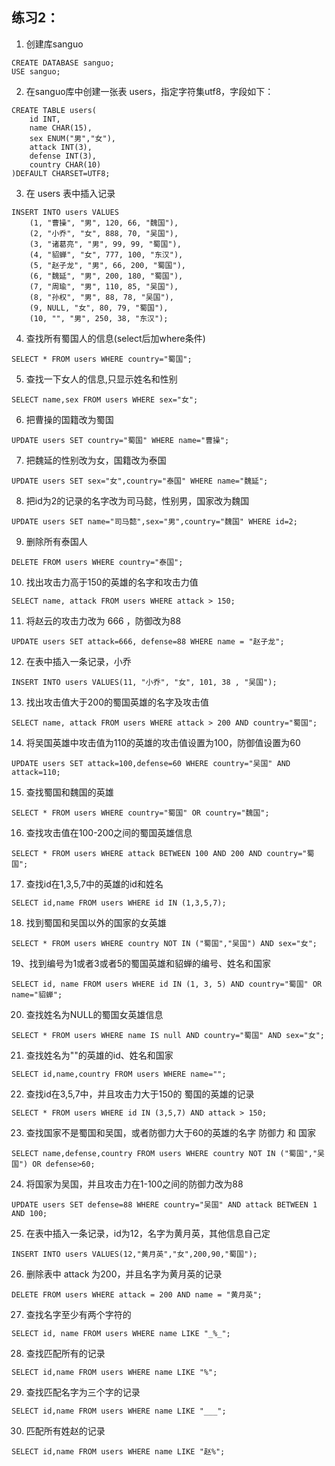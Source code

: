 ## 练习2：

1. 创建库sanguo
```
CREATE DATABASE sanguo;
USE sanguo;
```

2. 在sanguo库中创建一张表 users，指定字符集utf8，字段如下：
```
CREATE TABLE users(
    id INT,
    name CHAR(15),
    sex ENUM("男","女"),
    attack INT(3),
    defense INT(3),
    country CHAR(10)
)DEFAULT CHARSET=UTF8;
```

3. 在 users 表中插入记录
```
INSERT INTO users VALUES
    (1, "曹操", "男", 120, 66, "魏国"),
    (2, "小乔", "女", 888, 70, "吴国"),
    (3, "诸葛亮", "男", 99, 99, "蜀国"),
    (4, "貂蝉", "女", 777, 100, "东汉"),
    (5, "赵子龙", "男", 66, 200, "蜀国"),
    (6, "魏延", "男", 200, 180, "蜀国"),
    (7, "周瑜", "男", 110, 85, "吴国"),
    (8, "孙权", "男", 88, 78, "吴国"),
    (9, NULL, "女", 80, 79, "蜀国"),
    (10, "", "男", 250, 38, "东汉");
```

4. 查找所有蜀国人的信息(select后加where条件)
```
SELECT * FROM users WHERE country="蜀国";
```

5. 查找一下女人的信息,只显示姓名和性别
```
SELECT name,sex FROM users WHERE sex="女";
```

6. 把曹操的国籍改为蜀国
```
UPDATE users SET country="蜀国" WHERE name="曹操";
```

7. 把魏延的性别改为女，国籍改为泰国
```
UPDATE users SET sex="女",country="泰国" WHERE name="魏延";
```

8. 把id为2的记录的名字改为司马懿，性别男，国家改为魏国
```
UPDATE users SET name="司马懿",sex="男",country="魏国" WHERE id=2;
```

9. 删除所有泰国人
```
DELETE FROM users WHERE country="泰国";
```

10. 找出攻击力高于150的英雄的名字和攻击力值
```
SELECT name, attack FROM users WHERE attack > 150;
```

11. 将赵云的攻击力改为 666 ，防御改为88
```
UPDATE users SET attack=666, defense=88 WHERE name = "赵子龙";
```

12. 在表中插入一条记录，小乔
```
INSERT INTO users VALUES(11, "小乔", "女", 101, 38 , "吴国");
```

13. 找出攻击值大于200的蜀国英雄的名字及攻击值
```
SELECT name, attack FROM users WHERE attack > 200 AND country="蜀国";
```

14. 将吴国英雄中攻击值为110的英雄的攻击值设置为100，防御值设置为60
```
UPDATE users SET attack=100,defense=60 WHERE country="吴国" AND attack=110;
```

15. 查找蜀国和魏国的英雄
```
SELECT * FROM users WHERE country="蜀国" OR country="魏国";
```

16. 查找攻击值在100-200之间的蜀国英雄信息
```
SELECT * FROM users WHERE attack BETWEEN 100 AND 200 AND country="蜀国";
```

17. 查找id在1,3,5,7中的英雄的id和姓名
```
SELECT id,name FROM users WHERE id IN (1,3,5,7);
```

18. 找到蜀国和吴国以外的国家的女英雄
```
SELECT * FROM users WHERE country NOT IN ("蜀国","吴国") AND sex="女";
```

19、找到编号为1或者3或者5的蜀国英雄和貂蝉的编号、姓名和国家
```
SELECT id, name FROM users WHERE id IN (1, 3, 5) AND country="蜀国" OR name="貂蝉";
```

20. 查找姓名为NULL的蜀国女英雄信息
```
SELECT * FROM users WHERE name IS null AND country="蜀国" AND sex="女";
```

21. 查找姓名为""的英雄的id、姓名和国家
```
SELECT id,name,country FROM users WHERE name="";
```

22. 查找id在3,5,7中，并且攻击力大于150的 蜀国的英雄的记录
```
SELECT * FROM users WHERE id IN (3,5,7) AND attack > 150;
```

23. 查找国家不是蜀国和吴国，或者防御力大于60的英雄的名字 防御力 和 国家
```
SELECT name,defense,country FROM users WHERE country NOT IN ("蜀国","吴国") OR defense>60;
```

24. 将国家为吴国，并且攻击力在1-100之间的防御力改为88
```
UPDATE users SET defense=88 WHERE country="吴国" AND attack BETWEEN 1 AND 100;
```

25. 在表中插入一条记录，id为12，名字为黄月英，其他信息自己定
```
INSERT INTO users VALUES(12,"黄月英","女",200,90,"蜀国");
```

26. 删除表中 attack 为200，并且名字为黄月英的记录
```
DELETE FROM users WHERE attack = 200 AND name = "黄月英";
```

27. 查找名字至少有两个字符的
```
SELECT id, name FROM users WHERE name LIKE "_%_";
```

28. 查找匹配所有的记录
```
SELECT id,name FROM users WHERE name LIKE "%";
```

29. 查找匹配名字为三个字的记录
```
SELECT id,name FROM users WHERE name LIKE "___";
```

30. 匹配所有姓赵的记录
```
SELECT id,name FROM users WHERE name LIKE "赵%";
```
